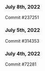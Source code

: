 ### July 8th, 2022

Commit #237251

### July 5th, 2022

Commit #314353


### July 4th, 2022

Commit #72281
